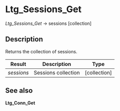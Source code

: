 ﻿<!--
    Ltg_Sessions_Get -> sessions [collection]
        
    Returns the collection of sessions.
-->
 
# Ltg_Sessions_Get

*Ltg_Sessions_Get* -> sessions [collection]

## Description

Returns the collection of sessions.

 Result          | Description                | Type
------------     |-------------               |-------------
*sessions*       | Sessions collection        | [collection]

## See also

**Ltg_Conn_Get**